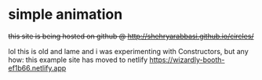 simple animation
=======

~~this site is being hosted on github @  http://shehryarabbasi.github.io/circles/~~
 
lol this is old and lame and i was experimenting with Constructors, but any how: this example site has moved to netlify https://wizardly-booth-ef1b66.netlify.app